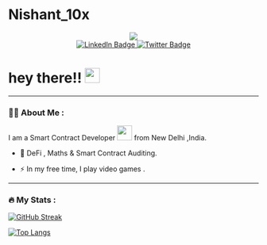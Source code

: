 # Nishant_10x

<div id="header" align="center">
  <img src="https://media.giphy.com/media/RbDKaczqWovIugyJmW/giphy.gif" />
</div>

<div id="badges" align="center">
  <a href="https://www.linkedin.com/in/nishant10x/">
    <img src="https://img.shields.io/badge/LinkedIn-blue?style=for-the-badge&logo=linkedin&logoColor=white" alt="LinkedIn Badge"/>
  </a>
  <a href="https://twitter.com/nishant_10x">
    <img src="https://img.shields.io/badge/Twitter-blue?style=for-the-badge&logo=twitter&logoColor=white" alt="Twitter Badge"/>
  </a>
  
</div>

<img src="https://komarev.com/ghpvc/?username=nishant-10x&style=flat-square&color=blue" alt=""/>

<h1>
  hey there!!
  <img src="https://media.giphy.com/media/hvRJCLFzcasrR4ia7z/giphy.gif" width="30px"/>
</h1>



---

### :man_technologist: About Me :
I am a Smart Contract Developer <img src="https://media.giphy.com/media/WUlplcMpOCEmTGBtBW/giphy.gif" width="30"> from New Delhi ,India.

- :seedling: DeFi , Maths & Smart Contract Auditing.

- :zap: In my free time, I play video games .

---

### :fire: My Stats :



[![GitHub Streak](http://github-readme-streak-stats.herokuapp.com?user=nishant-10x&theme=dark&background=000000)](https://git.io/streak-stats)

[![Top Langs](https://github-readme-stats.vercel.app/api/top-langs/?username=nishant-10&layout=compact&theme=vision-friendly-dark)](https://github.com/anuraghazra/github-readme-stats)
